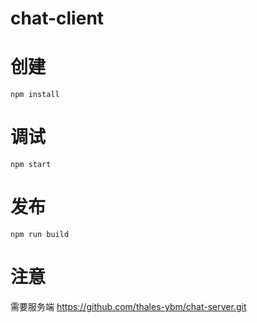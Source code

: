 # chat-client

# 创建
```
npm install
```

# 调试
```
npm start
```

# 发布
```
npm run build
```


# 注意


需要服务端
https://github.com/thales-ybm/chat-server.git
